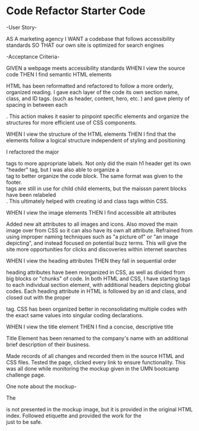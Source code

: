 # Code Refactor Starter Code

-User Story-

AS A marketing agency
I WANT a codebase that follows accessibility standards
SO THAT our own site is optimized for search engines

-Acceptance Criteria-

GIVEN a webpage meets accessibility standards
WHEN I view the source code
THEN I find semantic HTML elements


HTML has been reformatted and refactored to follow a more orderly, organized reading.  I gave each layer of the code its own section name, class, and ID tags. (such as header, content, hero, etc. ) and gave plenty of spacing in between each <div>. This action makes it easier to pinpoint specific elements and organize the structures for more efficient use of CSS components. 

WHEN I view the structure of the HTML elements
THEN I find that the elements follow a logical structure independent of styling and positioning


I refactored the major <div> tags to more appropriate labels. Not only did the main h1 header get its own "header" tag, but I was also able to organize a <nav> tag to better organize the code block. The same format was given to the footer. <div> tags are still in use for child child elements, but the maisssn parent blocks have been relabeled <section>. This ultimately helped with creating id and class tags within CSS. 


WHEN I view the image elements
THEN I find accessible alt attributes

 
Added new alt attributes to all images and icons. Also moved the main <hero> image over from CSS so it can also have its own alt attribute. Refrained from using improper naming techniques such as "a picture of" or "an image depicting", and instead focused on potential buzz terms. This will give the site more opportunities for clicks and discoveries within internet searches  



WHEN I view the heading attributes
THEN they fall in sequential order


heading attributes have been reorganized in CSS, as well as divided from big blocks or "chunks" of code.  In both HTML and CSS, I have starting tags to each individual section element, with additional headers depicting global codes. Each heading attribute in HTML is followed by an id and class, and closed out with the proper </section> tag.  CSS has been organized better in reconsolidating multiple codes with the exact same values into singular coding declarations.  


WHEN I view the title element
THEN I find a concise, descriptive title

 
Title Element has been renamed to the company's name with an additional brief description of their business.

Made records of all changes and recorded them in the source HTML and CSS files. Tested the page, clicked every link to ensure functionality. This was all done while monitoring the mockup given in the UMN bootcamp challenge page. 

One note about the mockup-

The <footer> is not presented in the mockup image, but it is provided in the original HTML index. Followed etiquette and provided the work for the <footer> just to be safe. 

